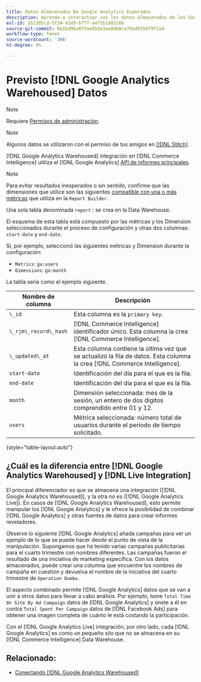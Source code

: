 ```yaml
---
title: Datos Almacenados De Google Analytics Esperados
description: Aprenda a interactuar con los datos almacenados de los Google Analytics.
exl-id: 2b1305cd-5f34-43d9-b77f-a4f5b1d82c66
source-git-commit: 6b1bd96a0f9ae8bda3ae8db8ca78ad655079f2a4
workflow-type: tm+mt
source-wordcount: '366'
ht-degree: 0%

---
```


# Previsto [!DNL Google Analytics Warehoused] Datos

>[!NOTE]
>
>Requiere [Permisos de administración](../../../administrator/user-management/user-management.md).

>[!NOTE]
>
>Algunos datos se utilizaron con el permiso de tus amigos en [[!DNL Stitch]](https://www.stitchdata.com/docs/integrations/saas/google-analytics).

[!DNL Google Analytics Warehoused] integración en [!DNL Commerce Intelligence] utiliza el [!DNL Google Analytics] [API de informes principales](https://developers.google.com/analytics/devguides/reporting/core/v3/).

>[!NOTE]
>
>Para evitar resultados inesperados o sin sentido, confirme que las dimensiones que utilice son las siguientes [compatible con una o más métricas](https://ga-dev-tools.google/dimensions-metrics-explorer/) que utiliza en la `Report Builder`.

Una sola tabla denominada `report` : se crea en la Data Warehouse.

El esquema de esta tabla está compuesto por las métricas y los Dimension seleccionados durante el proceso de configuración y otras dos columnas: `start-date` y `end-date`.

Si, por ejemplo, seleccionó las siguientes métricas y Dimension durante la configuración:

* `Metrics`: `ga:users`
* `Dimensions`: `ga:month`

La tabla sería como el ejemplo siguiente.

| **Nombre de columna** | **Descripción** |
|-----|-----|
| `\_id` | Esta columna es la `primary key`. |
| `\_rjm\_record\_hash` | [!DNL Commerce Intelligence] identificador único. Esta columna la crea [!DNL Commerce Intelligence]. |
| `\_updated\_at` | Esta columna contiene la última vez que se actualizó la fila de datos. Esta columna la crea [!DNL Commerce Intelligence]. |
| `start-date` | Identificación del día para el que es la fila. |
| `end-date` | Identificación del día para el que es la fila. |
| `month` | Dimensión seleccionada: mes de la sesión, un entero de dos dígitos comprendido entre 01 y 12. |
| `users` | Métrica seleccionada: número total de usuarios durante el período de tiempo solicitado. |

{style="table-layout:auto"}

## ¿Cuál es la diferencia entre [!DNL Google Analytics Warehoused] y [!DNL Live Integration]

El principal diferenciador es que se almacena una integración ([!DNL Google Analytics Warehoused]), y la otra no es ([!DNL Google Analytics Live]). En casos de [!DNL Google Analytics Warehoused], esto permite manipular los [!DNL Google Analytics] y le ofrece la posibilidad de combinar [!DNL Google Analytics] y otras fuentes de datos para crear informes reveladores.

Observe lo siguiente [!DNL Google Analytics] añada campañas para ver un ejemplo de lo que se puede hacer desde el punto de vista de la manipulación. Supongamos que ha tenido varias campañas publicitarias para el cuarto trimestre con nombres diferentes. Las campañas fueron el resultado de una iniciativa de marketing específica. Con los datos almacenados, puede crear una columna que encuentre los nombres de campaña en cuestión y devuelva el nombre de la iniciativa del cuarto trimestre de `Operation Dumbo`.

El aspecto combinado permite [!DNL Google Analytics] datos que se van a unir a otros datos para llevar a cabo análisis. Por ejemplo, tome `Total Time On Site By Ad Campaign` datos de [!DNL Google Analytics] y únete a él en contra `Total Spent Per Campaign` datos de [!DNL Facebook Ads] para obtener una imagen completa de cuánto le está costando la participación.

Con el [!DNL Google Analytics Live] integración, por otro lado, cada [!DNL Google Analytics] es como un pequeño silo que no se almacena en su [!DNL Commerce Intelligence] Data Warehouse.

## Relacionado:

* [Conectando [!DNL Google Analytics Warehoused]](../integrations/google-analytics-warehoused.md)
